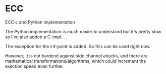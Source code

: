 # ECC
ECC c and Python implementation

The Python implementation is much easier to understand but it's pretty slow so I've also added a C-impl. .

The exception for the inf-point is added. So this can be used right now.

However, it is not hardend against side channel attacks, and there are mathematical transformations/algorithms, which could increment the exection speed even further.
